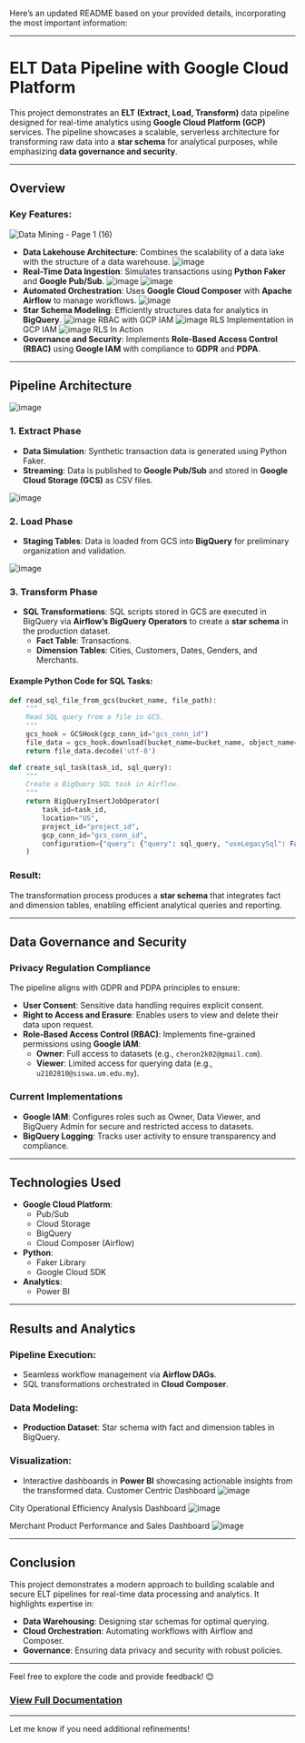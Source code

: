 Here’s an updated README based on your provided details, incorporating the most important information:

---

# ELT Data Pipeline with Google Cloud Platform

This project demonstrates an **ELT (Extract, Load, Transform)** data pipeline designed for real-time analytics using **Google Cloud Platform (GCP)** services. The pipeline showcases a scalable, serverless architecture for transforming raw data into a **star schema** for analytical purposes, while emphasizing **data governance and security**.

---

## Overview

### Key Features:
![Data Mining - Page 1 (16)](https://github.com/user-attachments/assets/ebd6f23b-637f-49a1-a97f-b56770d80e8e)
- **Data Lakehouse Architecture**: Combines the scalability of a data lake with the structure of a data warehouse.
![image](https://github.com/user-attachments/assets/98db7f23-6b39-476d-b683-ee33ef96217b)
- **Real-Time Data Ingestion**: Simulates transactions using **Python Faker** and **Google Pub/Sub**.
![image](https://github.com/user-attachments/assets/c6d6324c-2dd4-4856-9dda-78422c25dfea)
![image](https://github.com/user-attachments/assets/32d4d7f6-9847-47a6-9cf9-0109fa379837)
- **Automated Orchestration**: Uses **Google Cloud Composer** with **Apache Airflow** to manage workflows.
![image](https://github.com/user-attachments/assets/03e6cf30-e3b2-43cd-b078-6dbbece73f47)
- **Star Schema Modeling**: Efficiently structures data for analytics in **BigQuery**.
![image](https://github.com/user-attachments/assets/7bfea2cc-c89a-44b2-9d1d-600e7d7e7012)
RBAC with GCP IAM
![image](https://github.com/user-attachments/assets/745b9876-bcf6-42da-a7bb-f09507a42639)
RLS Implementation in GCP IAM
![image](https://github.com/user-attachments/assets/6c1e4ee3-d191-4a9f-a3f9-fe79caa88feb)
RLS In Action
- **Governance and Security**: Implements **Role-Based Access Control (RBAC)** using **Google IAM** with compliance to **GDPR** and **PDPA**.

---

## Pipeline Architecture
![image](https://github.com/user-attachments/assets/8e82021c-92ce-4741-84e2-44df52693af7)
### 1. Extract Phase
- **Data Simulation**: Synthetic transaction data is generated using Python Faker.
- **Streaming**: Data is published to **Google Pub/Sub** and stored in **Google Cloud Storage (GCS)** as CSV files.

![image](https://github.com/user-attachments/assets/466fc367-e0cb-4e44-b99e-c316b5f408f4)
### 2. Load Phase
- **Staging Tables**: Data is loaded from GCS into **BigQuery** for preliminary organization and validation.

![image](https://github.com/user-attachments/assets/aac4b5a3-767f-411c-afe9-18cdc117ae61)
### 3. Transform Phase
- **SQL Transformations**: SQL scripts stored in GCS are executed in BigQuery via **Airflow’s BigQuery Operators** to create a **star schema** in the production dataset.
  - **Fact Table**: Transactions.
  - **Dimension Tables**: Cities, Customers, Dates, Genders, and Merchants.

#### Example Python Code for SQL Tasks:
```python
def read_sql_file_from_gcs(bucket_name, file_path):
    """
    Read SQL query from a file in GCS.
    """
    gcs_hook = GCSHook(gcp_conn_id="gcs_conn_id")
    file_data = gcs_hook.download(bucket_name=bucket_name, object_name=file_path)
    return file_data.decode('utf-8')

def create_sql_task(task_id, sql_query):
    """
    Create a BigQuery SQL task in Airflow.
    """
    return BigQueryInsertJobOperator(
        task_id=task_id,
        location="US",
        project_id="project_id",
        gcp_conn_id="gcs_conn_id",
        configuration={"query": {"query": sql_query, "useLegacySql": False}},
    )
```

### Result:
The transformation process produces a **star schema** that integrates fact and dimension tables, enabling efficient analytical queries and reporting.

---

## Data Governance and Security

### Privacy Regulation Compliance
The pipeline aligns with GDPR and PDPA principles to ensure:
- **User Consent**: Sensitive data handling requires explicit consent.
- **Right to Access and Erasure**: Enables users to view and delete their data upon request.
- **Role-Based Access Control (RBAC)**: Implements fine-grained permissions using **Google IAM**:
  - **Owner**: Full access to datasets (e.g., `cheron2k02@gmail.com`).
  - **Viewer**: Limited access for querying data (e.g., `u2102810@siswa.um.edu.my`).

### Current Implementations
- **Google IAM**: Configures roles such as Owner, Data Viewer, and BigQuery Admin for secure and restricted access to datasets.
- **BigQuery Logging**: Tracks user activity to ensure transparency and compliance.

---

## Technologies Used

- **Google Cloud Platform**:
  - Pub/Sub
  - Cloud Storage
  - BigQuery
  - Cloud Composer (Airflow)
- **Python**:
  - Faker Library
  - Google Cloud SDK
- **Analytics**:
  - Power BI

---

## Results and Analytics

### Pipeline Execution:
- Seamless workflow management via **Airflow DAGs**.
- SQL transformations orchestrated in **Cloud Composer**.

### Data Modeling:
- **Production Dataset**: Star schema with fact and dimension tables in BigQuery.

### Visualization:
- Interactive dashboards in **Power BI** showcasing actionable insights from the transformed data.
Customer Centric Dashboard
![image](https://github.com/user-attachments/assets/9d5a12e1-77ff-4cf4-afba-ee94e7bda031)

City Operational Efficiency Analysis Dashboard
![image](https://github.com/user-attachments/assets/60c2e846-d79f-49aa-8475-07e68ebf4aa9)

Merchant Product Performance and Sales Dashboard
![image](https://github.com/user-attachments/assets/f99784b3-9678-498f-9b4c-6fc178e6d2f9)

---

## Conclusion

This project demonstrates a modern approach to building scalable and secure ELT pipelines for real-time data processing and analytics. It highlights expertise in:
- **Data Warehousing**: Designing star schemas for optimal querying.
- **Cloud Orchestration**: Automating workflows with Airflow and Composer.
- **Governance**: Ensuring data privacy and security with robust policies.

---

Feel free to explore the code and provide feedback! 😊

### [View Full Documentation](https://docs.google.com/document/d/1D_wBVQw9YrQJYOZM-uuOSCrAjlNqk_sK2wSJHXJ8sD0/edit?usp=sharing)

--- 

Let me know if you need additional refinements!
